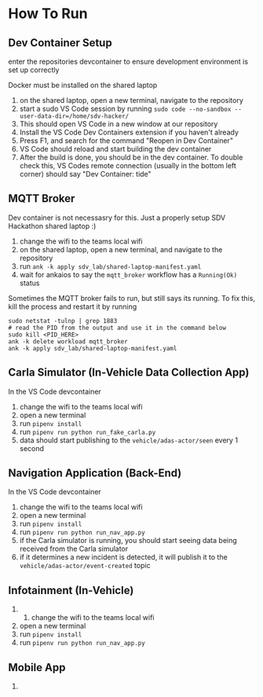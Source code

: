 # How To Run

## Dev Container Setup

enter the repositories devcontainer to ensure development environment is set up correctly

Docker must be installed on the shared laptop

1. on the shared laptop, open a new terminal, navigate to the repository
2. start a sudo VS Code session by running `sudo code --no-sandbox --user-data-dir=/home/sdv-hacker/`
3. This should open VS Code in a new window at our repository
4. Install the VS Code Dev Containers extension if you haven't already
5. Press F1, and search for the command "Reopen in Dev Container"
6. VS Code should reload and start building the dev container
7. After the build is done, you should be in the dev container. To double check this, VS Codes remote connection (usually in the bottom left corner) should say "Dev Container: tide"

## MQTT Broker

Dev container is not necessasry for this. Just a properly setup SDV Hackathon shared laptop :)

1. change the wifi to the teams local wifi
1. on the shared laptop, open a new terminal, and navigate to the repository
2. run `ank -k apply sdv_lab/shared-laptop-manifest.yaml`
3. wait for ankaios to say the `mqtt_broker` workflow has a `Running(Ok)` status

Sometimes the MQTT broker fails to run, but still says its running. To fix this, kill the process and restart it by running

```
sudo netstat -tulnp | grep 1883
# read the PID from the output and use it in the command below
sudo kill <PID_HERE>
ank -k delete workload mqtt_broker
ank -k apply sdv_lab/shared-laptop-manifest.yaml
```

## Carla Simulator (In-Vehicle Data Collection App)

In the VS Code devcontainer

1. change the wifi to the teams local wifi
2. open a new terminal
3. run `pipenv install`
4. run `pipenv run python run_fake_carla.py`
5. data should start publishing to the `vehicle/adas-actor/seen` every 1 second

## Navigation Application (Back-End)

In the VS Code devcontainer

1. change the wifi to the teams local wifi
2. open a new terminal
3. run `pipenv install`
4. run `pipenv run python run_nav_app.py`
5. if the Carla simulator is running, you should start seeing data being received from the Carla simulator
6. if it determines a new incident is detected, it will publish it to the `vehicle/adas-actor/event-created` topic

## Infotainment (In-Vehicle)

1. 1. change the wifi to the teams local wifi
2. open a new terminal
3. run `pipenv install`
4. run `pipenv run python run_nav_app.py`

## Mobile App

1. 
